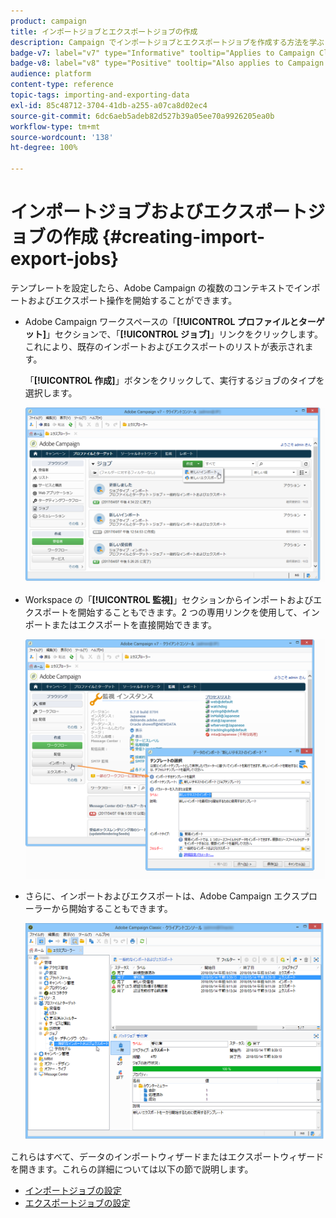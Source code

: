 ```yaml
---
product: campaign
title: インポートジョブとエクスポートジョブの作成
description: Campaign でインポートジョブとエクスポートジョブを作成する方法を学ぶ
badge-v7: label="v7" type="Informative" tooltip="Applies to Campaign Classic v7"
badge-v8: label="v8" type="Positive" tooltip="Also applies to Campaign v8"
audience: platform
content-type: reference
topic-tags: importing-and-exporting-data
exl-id: 85c48712-3704-41db-a255-a07ca8d02ec4
source-git-commit: 6dc6aeb5adeb82d527b39a05ee70a9926205ea0b
workflow-type: tm+mt
source-wordcount: '138'
ht-degree: 100%

---
```


# インポートジョブおよびエクスポートジョブの作成 {#creating-import-export-jobs}



テンプレートを設定したら、Adobe Campaign の複数のコンテキストでインポートおよびエクスポート操作を開始することができます。

* Adobe Campaign ワークスペースの「**[!UICONTROL プロファイルとターゲット]**」セクションで、「**[!UICONTROL ジョブ]**」リンクをクリックします。これにより、既存のインポートおよびエクスポートのリストが表示されます。

  「**[!UICONTROL 作成]**」ボタンをクリックして、実行するジョブのタイプを選択します。

  ![](assets/s_ncs_user_import_from_home.png)

* Workspace の「**[!UICONTROL 監視]**」セクションからインポートおよびエクスポートを開始することもできます。2 つの専用リンクを使用して、インポートまたはエクスポートを直接開始できます。

  ![](assets/s_ncs_user_import_from_production.png)

* さらに、インポートおよびエクスポートは、Adobe Campaign エクスプローラーから開始することもできます。

  ![](assets/s_ncs_user_export_wizard_launch_from_menu.png)


これらはすべて、データのインポートウィザードまたはエクスポートウィザードを開きます。これらの詳細については以下の節で説明します。

* [インポートジョブの設定](../../platform/using/executing-import-jobs.md)
* [エクスポートジョブの設定](../../platform/using/executing-export-jobs.md)
